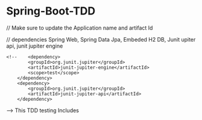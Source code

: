 # Spring-Boot-TDD

// Make sure to update the Application name and artifact Id   

 // dependencies
   Spring Web, Spring Data Jpa, Embeded H2 DB, Junit upiter api, junit jupiter engine
   <!-- https://mvnrepository.com/artifact/org.junit.jupiter/junit-jupiter-engine -->
	<!--	<dependency>
			<groupId>org.junit.jupiter</groupId>
			<artifactId>junit-jupiter-engine</artifactId>
			<scope>test</scope>
		</dependency>
		<dependency>
			<groupId>org.junit.jupiter</groupId>
			<artifactId>junit-jupiter-api</artifactId>
		</dependency>
   -->
 This TDD testing Includes   
